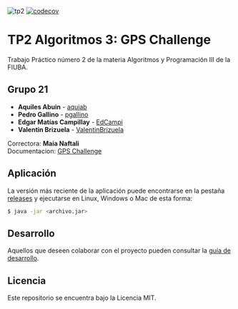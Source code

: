 ![tp2](https://github.com/aquiab/algo3_tp2/actions/workflows/build.yml/badge.svg) [![codecov](https://codecov.io/gh/aquiab/algo3_tp2/branch/master/graph/badge.svg)](https://codecov.io/gh/aquiab/algo3_tp2)

# TP2 Algoritmos 3: GPS Challenge

Trabajo Práctico número 2 de la materia Algoritmos y Programación III de la FIUBA.

## Grupo 21

* **Aquiles Abuin** - [aquiab](https://github.com/aquiab)
* **Pedro Gallino** - [pgallino](https://github.com/pgallino)
* **Edgar Matías Campillay** - [EdCampi](https://github.com/EdCampi)
* **Valentin Brizuela** - [ValentinBrizuela](https://github.com/ValentinBrizuela)

Correctora: **Maia Naftali** <br>
Documentacion: [GPS Challenge](https://docs.google.com/document/d/10b_6xQsLKIDiMHNgsnLCcMwNaK_P4oKI3zwPJVeRxL4/edit?usp=sharing)

## Aplicación

La versión más reciente de la aplicación puede encontrarse en la pestaña [releases](https://github.com/fiuba/algo3_proyecto_base_tp2/releases/latest) y ejecutarse en Linux, Windows o Mac de esta forma:

```bash
$ java -jar <archivo.jar>
```

## Desarrollo

Aquellos que deseen colaborar con el proyecto pueden consultar la [guía de desarrollo](./docs/Desarrollo.md).

## Licencia

Este repositorio se encuentra bajo la Licencia MIT.
